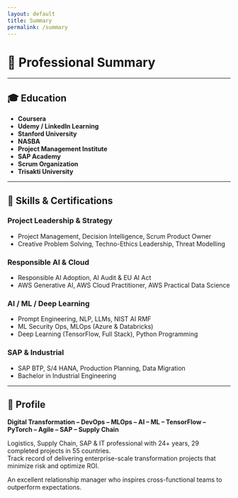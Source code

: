 ```yaml
---
layout: default
title: Summary
permalink: /summary
---
```


<h1>📄 Professional Summary</h1>

---

## 🎓 Education

<ul>
  <li><strong>Coursera</strong></li>
  <li><strong>Udemy / LinkedIn Learning</strong></li>
  <li><strong>Stanford University</strong></li>
  <li><strong>NASBA</strong></li>
  <li><strong>Project Management Institute</strong></li>
  <li><strong>SAP Academy</strong></li>
  <li><strong>Scrum Organization</strong></li>
  <li><strong>Trisakti University</strong></li>
</ul>

---

## 🧠 Skills & Certifications

### Project Leadership & Strategy
- Project Management, Decision Intelligence, Scrum Product Owner  
- Creative Problem Solving, Techno-Ethics Leadership, Threat Modelling

### Responsible AI & Cloud
- Responsible AI Adoption, AI Audit & EU AI Act  
- AWS Generative AI, AWS Cloud Practitioner, AWS Practical Data Science

### AI / ML / Deep Learning
- Prompt Engineering, NLP, LLMs, NIST AI RMF  
- ML Security Ops, MLOps (Azure & Databricks)  
- Deep Learning (TensorFlow, Full Stack), Python Programming

### SAP & Industrial
- SAP BTP, S/4 HANA, Production Planning, Data Migration  
- Bachelor in Industrial Engineering

---

## 👤 Profile

**Digital Transformation – DevOps – MLOps – AI – ML – TensorFlow – PyTorch – Agile – SAP – Supply Chain**

Logistics, Supply Chain, SAP & IT professional with 24+ years, 29 completed projects in 55 countries.  
Track record of delivering enterprise-scale transformation projects that minimize risk and optimize ROI.

An excellent relationship manager who inspires cross-functional teams to outperform expectations.
